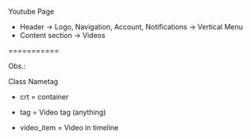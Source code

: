 Youtube Page

- Header
    -> Logo, Navigation, Account, Notifications
    -> Vertical Menu
- Content section
    -> Videos

===========

Obs.:

Class Nametag
- crt = container
- tag = Video tag (anything)

- video_item = Video in timeline